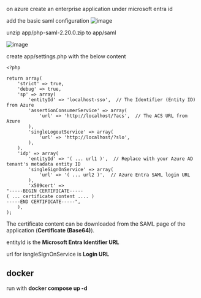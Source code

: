 on azure create an enterprise application under microsoft entra id

add the basic saml configuration
![image](https://github.com/user-attachments/assets/2c17557f-ee2a-40ca-a5ea-17ed6cf6e9f2)


unzip app/php-saml-2.20.0.zip to app/saml

![image](https://github.com/user-attachments/assets/43d243d7-475b-4425-8893-45b00f527756)

create app/settings.php with the below content

```
<?php

return array(
    'strict' => true,
    'debug' => true,
    'sp' => array(
        'entityId' => 'localhost-sso',  // The Identifier (Entity ID) from Azure
        'assertionConsumerService' => array(
            'url' => 'http://localhost/?acs',  // The ACS URL from Azure
        ),
        'singleLogoutService' => array(
            'url' => 'http://localhost/?slo',
        ),
    ),
    'idp' => array(
        'entityId' => '( ... url1 )',  // Replace with your Azure AD tenant's metadata entity ID
        'singleSignOnService' => array(
            'url' => '( ... url2 )',  // Azure Entra SAML login URL
        ),
        'x509cert' =>
"-----BEGIN CERTIFICATE-----
( ... certificate content .... )
-----END CERTIFICATE-----", 
    ),
);

```

The certificate content can be downloaded from the SAML page of the application (**Certificate (Base64)**).

entityId is the **Microsoft Entra Identifier URL**

url for isngleSignOnService is **Login URL**

## docker

run with **docker compose up -d**